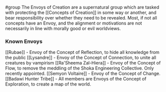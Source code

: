 #group 
The Envoys of Creation are a supernatural group which are tasked with protecting the [[Concepts of Creation]] in some way or another, and bear responsibility over whether they need to be revealed. Most, if not all concepts have an Envoy, and the alignment or motivations are not necessarily in line with morally good or evil worldviews.

### Known Envoys
[[Rubae]] - Envoy of the Concept of Reflection, to hide all knowledge from the public
[[Lysandre]] - Envoy of the Concept of Connection, to unite all creatures by vampirism
[[Ra'Sheema Zal-Hiera]] - Envoy of the Concept of Flow, to remove the meddling of the Shoka Engineering Collective. Only recently appointed.
[[Semyon Voltaire]] - Envoy of the Concept of Change.
[[Badawi Hunter Tribe]] - All members are Envoys of the Concept of Exploration, to create a map of the world.